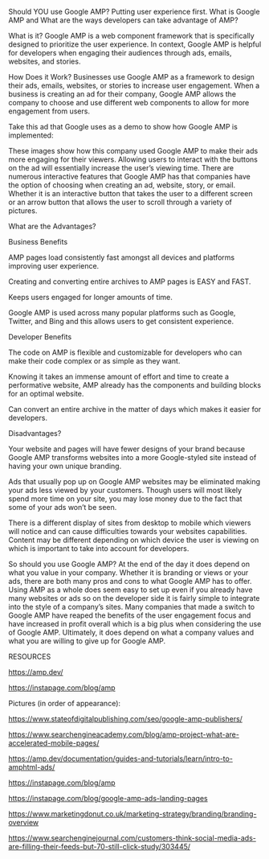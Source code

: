Should YOU use Google AMP? Putting user experience first.
What is Google AMP and What are the ways developers can take advantage of AMP?










What is it?
Google AMP is a web component framework that is specifically designed to prioritize the user experience. In context, Google AMP is helpful for developers when engaging their audiences through ads, emails, websites, and stories. 

How Does it Work?
Businesses use Google AMP as a framework to design their ads, emails, websites, or stories to increase user engagement. When a business is creating an ad for their company, Google AMP allows the company to choose and use different web components to allow for more engagement from users.

Take this ad that Google uses as a demo to show how Google AMP is implemented:

These images show how this company used Google AMP to make their ads more engaging for their viewers. Allowing users to interact with the buttons on the ad will essentially increase the user’s viewing time. There are numerous interactive features that Google AMP has that companies have the option of choosing when creating an ad, website, story, or email. Whether it is an interactive button that takes the user to a different screen or an arrow button that allows the user to scroll through a variety of pictures.

What are the Advantages?   
   
   Business Benefits



AMP pages load consistently fast amongst all devices and platforms improving user experience.


Creating and converting entire archives to AMP pages is EASY and FAST.


Keeps users engaged for longer amounts of time.


Google AMP is used across many popular platforms such as Google, Twitter, and Bing and this allows users to get consistent experience.



   Developer Benefits



The code on AMP is flexible and customizable for developers who can make their code complex or as simple as they want.

Knowing it takes an immense amount of effort and time to create a performative website, AMP already has the components and building blocks for an optimal website.

Can convert an entire archive in the matter of days which makes it easier for developers.


   Disadvantages?


Your website and pages will have fewer designs of your brand because Google AMP transforms websites into a more Google-styled site instead of having your own unique branding.

Ads that usually pop up on Google AMP websites may be eliminated making your ads less viewed by your customers. Though users will most likely spend more time on your site, you may lose money due to the fact that some of your ads won’t be seen.

There is a different display of sites from desktop to mobile which viewers will notice and can cause difficulties towards your websites capabilities. Content may be different depending on which device the user is viewing on which is important to take into account for developers.











So should you use Google AMP?
At the end of the day it does depend on what you value in your company. Whether it is branding or views or your ads, there are both many pros and cons to what Google AMP has to offer. Using AMP as a whole does seem easy to set up even if you already have many websites or ads so on the developer side it is fairly simple to integrate into the style of a company’s sites. Many companies that made a switch to Google AMP have reaped the benefits of the user engagement focus and have increased in profit overall which is a big plus when considering the use of Google AMP. Ultimately, it does depend on what a company values and what you are willing to give up for Google AMP.


RESOURCES

https://amp.dev/

https://instapage.com/blog/amp

Pictures (in order of appearance):

https://www.stateofdigitalpublishing.com/seo/google-amp-publishers/

https://www.searchengineacademy.com/blog/amp-project-what-are-accelerated-mobile-pages/

https://amp.dev/documentation/guides-and-tutorials/learn/intro-to-amphtml-ads/

https://instapage.com/blog/amp

https://instapage.com/blog/google-amp-ads-landing-pages

https://www.marketingdonut.co.uk/marketing-strategy/branding/branding-overview

https://www.searchenginejournal.com/customers-think-social-media-ads-are-filling-their-feeds-but-70-still-click-study/303445/
